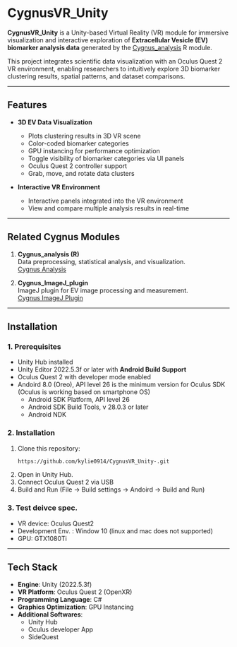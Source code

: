 # CygnusVR_Unity

**CygnusVR_Unity** is a Unity-based Virtual Reality (VR) module for immersive visualization and interactive exploration of **Extracellular Vesicle (EV) biomarker analysis data** generated by the [Cygnus_analysis](https://github.com/yeinchung/Cygnus.git) R module.

This project integrates scientific data visualization with an Oculus Quest 2 VR environment, enabling researchers to intuitively explore 3D biomarker clustering results, spatial patterns, and dataset comparisons.

---

## Features
- **3D EV Data Visualization**
  - Plots clustering results in 3D VR scene
  - Color-coded biomarker categories
  - GPU instancing for performance optimization
  - Toggle visibility of biomarker categories via UI panels
  - Oculus Quest 2 controller support
  - Grab, move, and rotate data clusters

- **Interactive VR Environment**
  - Interactive panels integrated into the VR environment
  - View and compare multiple analysis results in real-time

---

## Related Cygnus Modules
1. **Cygnus_analysis (R)**  
   Data preprocessing, statistical analysis, and visualization.  
   [Cygnus Analysis](https://github.com/yeinchung/Cygnus.git)

2. **Cygnus_ImageJ_plugin**  
   ImageJ plugin for EV image processing and measurement.  
   [Cygnus ImageJ Plugin](https://github.com/YOUR_USERNAME/Cygnus_ImageJ_plugin)

--- 

## Installation
### 1. Prerequisites
- Unity Hub installed
- Unity Editor 2022.5.3f or later with **Android Build Support**
- Oculus Quest 2 with developer mode enabled
- Andoird 8.0 (Oreo), API level 26 is the minimum version for Oculus SDK (Oculus is working based on smartphone OS)
  - Android SDK Platform, API level 26
  - Android SDK Build Tools, v 28.0.3 or later
  - Android NDK


### 2. Installation
1. Clone this repository:
   ```bash
   https://github.com/kylie0914/CygnusVR_Unity-.git

2. Open in Unity Hub.
3. Connect Oculus Quest 2 via USB
4. Build and Run (File -> Build settings -> Andoird -> Build and Run)

### 3. Test deivce spec.
- VR device: Oculus Quest2
- Development Env. : Window 10 (linux and mac does not supported)
- GPU: GTX1080Ti
  
--- 

## Tech Stack
- **Engine**: Unity (2022.5.3f)
- **VR Platform**: Oculus Quest 2 (OpenXR)
- **Programming Language**: C#
- **Graphics Optimization**: GPU Instancing
- **Additional Softwares**:
  - Unity Hub
  - Oculus developer App
  - SideQuest
  

   
